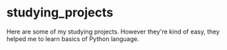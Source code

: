 # studying_projects
Here are some of my studying projects. However they're kind of easy, they helped me to learn basics of Python language. 

